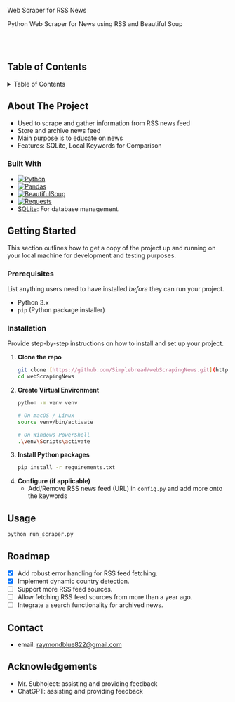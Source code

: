<a id="readme-top"></a>
Web Scraper for RSS News

Python Web Scraper for News using RSS and Beautiful Soup

<br />
<br />

## Table of Contents

<details>
  <summary>Table of Contents</summary>
  <ol>
    <li><a href="#about-the-project">About The Project</a>
      <ul>
        <li><a href="#built-with">Built With</a></li>
      </ul>
    </li>
    <li><a href="#getting-started">Getting Started</a>
      <ul>
        <li><a href="#prerequisites">Prerequisites</a></li>
        <li><a href="#installation">Installation</a></li>
      </ul>
    </li>
    <li><a href="#usage">Usage</a></li>
    <li><a href="#roadmap">Roadmap</a></li>
    <li><a href="#test-cases--coverage-summary">Test Cases & Coverage Summary</a></li>
    <li><a href="#contact">Contact</a></li>
    <li><a href="#acknowledgments">Acknowledgments</a></li>
  </ol>
</details>


## About The Project

* Used to scrape and gather information from RSS news feed
* Store and archive news feed
* Main purpose is to educate on news
* Features: SQLite, Local Keywords for Comparison

### Built With

* [![Python](https://img.shields.io/badge/Python-3776AB?style=for-the-badge&logo=python&logoColor=white)](https://www.python.org/)
* [![Pandas](https://img.shields.io/badge/Pandas-150458?style=for-the-badge&logo=pandas&logoColor=white)](https://pandas.pydata.org/)
* [![BeautifulSoup](https://img.shields.io/badge/Beautiful%20Soup-4.9.3-green?style=for-the-badge&logo=python&logoColor=white)](https://www.crummy.com/software/BeautifulSoup/bs4/doc/)
* [![Requests](https://img.shields.io/badge/Requests-2.28.1-blue?style=for-the-badge&logo=python&logoColor=white)](https://requests.readthedocs.io/en/latest/)
* [SQLite](https://www.sqlite.org/): For database management.

## Getting Started

This section outlines how to get a copy of the project up and running on your local machine for development and testing purposes.

### Prerequisites

List anything users need to have installed *before* they can run your project.
* Python 3.x
* `pip` (Python package installer)


### Installation

Provide step-by-step instructions on how to install and set up your project.

1.  **Clone the repo**
    ```bash
    git clone [https://github.com/Simplebread/webScrapingNews.git](https://github.com/Simplebread/webScrapingNews.git)
    cd webScrapingNews
    ```
2.  **Create Virtual Environment**
    ```bash
    python -m venv venv
    
    # On macOS / Linux
    source venv/bin/activate
    
    # On Windows PowerShell
    .\venv\Scripts\activate
    ```
3.  **Install Python packages**
    ```bash
    pip install -r requirements.txt
    ```
4.  **Configure (if applicable)**
    * Add/Remove RSS news feed (URL) in `config.py` and add more onto the keywords

## Usage
```bash
python run_scraper.py


```

## Roadmap
* [x] Add robust error handling for RSS feed fetching.
* [x] Implement dynamic country detection.
* [ ] Support more RSS feed sources.
* [ ] Allow fetching RSS feed sources from more than a year ago.
* [ ] Integrate a search functionality for archived news.

## Contact
* email: raymondblue822@gmail.com

## Acknowledgements
* Mr. Subhojeet: assisting and providing feedback
* ChatGPT: assisting and providing feedback